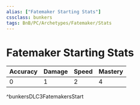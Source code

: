 ```yaml
---
alias: ["Fatemaker Starting Stats"]
cssclass: bunkers
tags: BnB/PC/Archetypes/Fatemaker/Stats
---
```

# Fatemaker Starting Stats

| **Accuracy** | **Damage** | **Speed** | **Mastery** |
| ------------ | ---------- | --------- | ----------- |
| 0            | 1          | 2         | 4           |
^bunkersDLC3FatemakersStart
